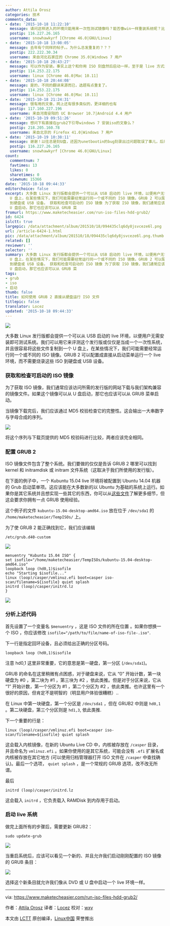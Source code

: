 ```yaml
---
author: Attila Orosz
categories: 技术
comments_data:
- date: '2015-10-18 11:22:10'
  message: 请问这样进入的环境只能用来一次性测试镜像吗？能否像win一样重装系统呢？比如硬盘有/和/home分区，iso在/home内，通过grub2启动后进入live环境，能否直接安装新系统？只格式化/不改变/home，能实现吗？win我记得是可以把镜像放在D盘然后重装C盘的。
  postip: 116.227.26.165
  username: snowhawkyrf [Chrome 46.0|GNU/Linux]
- date: '2015-10-18 13:08:05'
  message: 去年有个同样的帖子。。为什么总发重复的？？？
  postip: 222.222.30.34
  username: 来自河北石家庄的 Chrome 35.0|Windows 7 用户
- date: '2015-10-18 20:43:27'
  message: 可以作为安装。事实上这个和你用 ISO 刻盘然后启动一样，至于是 live 方式还是安装方式，看你自己的需要。
  postip: 114.253.22.175
  username: linux [Chrome 46.0|Mac 10.11]
- date: '2015-10-18 20:44:08'
  message: 是的，不同的翻译来源而已，选题有点重复了。
  postip: 114.253.22.175
  username: linux [Chrome 46.0|Mac 10.11]
- date: '2015-10-18 21:24:31'
  message: 很有用的文章，网上还有很多类似的，更详细的也有
  postip: 117.160.227.196
  username: 来自河南安阳的 UC Browser 10.7|Android 4.4 用户
- date: '2015-10-19 09:51:26'
  message: 想问下有直接在grub2下引导windows 7 安装iso的文章么？
  postip: 218.205.160.78
  username: 来自北京的 Firefox 41.0|Windows 7 用户
- date: '2015-10-19 10:38:11'
  message: 谢谢！以往总是刻U盘，还因为unetbootin的bug刻录出过问题耽误了事儿，后来都dd了。这个方法很不错！
  postip: 116.227.26.165
  username: snowhawkyrf [Chrome 46.0|GNU/Linux]
count:
  commentnum: 7
  favtimes: 13
  likes: 0
  sharetimes: 0
  viewnum: 15366
date: '2015-10-18 09:44:33'
editorchoice: false
excerpt: 大多数 Linux 发行版都会提供一个可以从 USB 启动的 live 环境，以便用户无需安装即可测试系统。我们可以用它来评测这个发行版或仅仅是当成一个一次性系统，并且很容易将这些文件复制到一个
  U 盘上，在某些情况下，我们可能需要经常运行同一个或不同的 ISO 镜像。GRUB 2 可以配置成直接从启动菜单运行一个 live 环境，而不需要烧录这些 ISO
  到硬盘或 USB 设备。 获取和检查可启动的 ISO 镜像 为了获取 ISO 镜像，我们通常应该访问所需的发行版的网站下载与我们架构兼容的镜像文件。如果这个镜像可以从
  U 盘启动，那它也应该可以从 GRUB 菜
fromurl: https://www.maketecheasier.com/run-iso-files-hdd-grub2/
id: 6424
islctt: true
largepic: /data/attachment/album/201510/18/094435clq6dy8jsvceze6l.png
url: /article-6424-1.html
pic: /data/attachment/album/201510/18/094435clq6dy8jsvceze6l.png.thumb.jpg
related: []
reviewer: ''
selector: ''
summary: 大多数 Linux 发行版都会提供一个可以从 USB 启动的 live 环境，以便用户无需安装即可测试系统。我们可以用它来评测这个发行版或仅仅是当成一个一次性系统，并且很容易将这些文件复制到一个
  U 盘上，在某些情况下，我们可能需要经常运行同一个或不同的 ISO 镜像。GRUB 2 可以配置成直接从启动菜单运行一个 live 环境，而不需要烧录这些 ISO
  到硬盘或 USB 设备。 获取和检查可启动的 ISO 镜像 为了获取 ISO 镜像，我们通常应该访问所需的发行版的网站下载与我们架构兼容的镜像文件。如果这个镜像可以从
  U 盘启动，那它也应该可以从 GRUB 菜
tags:
- grub
- iso
- 启动
thumb: false
title: 如何使用 GRUB 2 直接从硬盘运行 ISO 文件
titlepic: false
translator: Locez
updated: '2015-10-18 09:44:33'
---
```


![](/data/attachment/album/201510/18/094435clq6dy8jsvceze6l.png)


大多数 Linux 发行版都会提供一个可以从 USB 启动的 live 环境，以便用户无需安装即可测试系统。我们可以用它来评测这个发行版或仅仅是当成一个一次性系统，并且很容易将这些文件复制到一个 U 盘上，在某些情况下，我们可能需要经常运行同一个或不同的 ISO 镜像。GRUB 2 可以配置成直接从启动菜单运行一个 live 环境，而不需要烧录这些 ISO 到硬盘或 USB 设备。


### 获取和检查可启动的 ISO 镜像


为了获取 ISO 镜像，我们通常应该访问所需的发行版的网站下载与我们架构兼容的镜像文件。如果这个镜像可以从 U 盘启动，那它也应该可以从 GRUB 菜单启动。


当镜像下载完后，我们应该通过 MD5 校验检查它的完整性。这会输出一大串数字与字母合成的序列。


![](/data/attachment/album/201510/18/094435jfzdcd1otefsdj1o.png)


将这个序列与下载页提供的 MD5 校验码进行比较，两者应该完全相同。


### 配置 GRUB 2


ISO 镜像文件包含了整个系统。我们要做的仅仅是告诉 GRUB 2 哪里可以找到 kernel 和 initramdisk 或 initram 文件系统（这取决于我们所使用的发行版）。


在下面的例子中，一个 Kubuntu 15.04 live 环境将被配置到 Ubuntu 14.04 机器的 Grub 启动菜单项。这应该能在大多数新的以 Ubuntu 为基础的系统上运行。如果你是其它系统并且想实现一些其它的东西，你可以从[这些文件](http://git.marmotte.net/git/glim/tree/grub2)了解更多细节，但这会要求你拥有一点 GRUB 使用经验。


这个例子的文件 `kubuntu-15.04-desktop-amd64.iso` 放在位于 `/dev/sda1` 的 `/home/maketecheasier/TempISOs/` 上。


为了使 GRUB 2 能正确找到它，我们应该编辑



```
/etc/grub.d40-custom

```

![](/data/attachment/album/201510/18/094436h1yhby1hhxyozfh8.png)



```
menuentry "Kubuntu 15.04 ISO" {
set isofile="/home/maketecheasier/TempISOs/kubuntu-15.04-desktop-amd64.iso"
loopback loop (hd0,1)$isofile
echo "Starting $isofile..."
linux (loop)/casper/vmlinuz.efi boot=casper iso-scan/filename=${isofile} quiet splash
initrd (loop)/casper/initrd.lz
}

```

![](/data/attachment/album/201510/18/094436m1k6oicxcod5w6iw.png)


### 分析上述代码


首先设置了一个变量名 `$menuentry` ，这是 ISO 文件的所在位置 。如果你想换一个 ISO ，你应该修改 `isofile="/path/to/file/name-of-iso-file-.iso"`.


下一行是指定回环设备，且必须给出正确的分区号码。



```
loopback loop (hd0,1)$isofile

```

注意 hd0,1 这里非常重要，它的意思是第一硬盘，第一分区 (`/dev/sda1`)。


GRUB 的命名在这里稍微有点困惑，对于硬盘来说，它从 “0” 开始计数，第一块硬盘为 #0 ，第二块为 #1 ，第三块为 #2 ，依此类推。但是对于分区来说，它从 “1” 开始计数，第一个分区为 #1 ，第二个分区为 #2 ，依此类推。也许这里有一个很好的原因，但肯定不是明智的（明显用户体验很糟糕）..


在 Linux 中第一块硬盘，第一个分区是 `/dev/sda1` ，但在 GRUB2 中则是 `hd0,1` 。第二块硬盘，第三个分区则是 `hd1,3`, 依此类推.


下一个重要的行是：



```
linux (loop)/casper/vmlinuz.efi boot=casper iso-scan/filename=${isofile} quiet splash

```

这会载入内核镜像，在新的 Ubuntu Live CD 中，内核被存放在 `/casper` 目录，并且命名为 `vmlinuz.efi` 。如果你使用的是其它系统，可能会没有 `.efi` 扩展名或内核被存放在其它地方 (可以使用归档管理器打开 ISO 文件在 `/casper` 中查找确认)。最后一个选项， `quiet splash` ，是一个常规的 GRUB 选项，改不改无所谓。


最后



```
initrd (loop)/casper/initrd.lz

```

这会载入 `initrd` ，它负责载入 RAMDisk 到内存用于启动。


### 启动 live 系统


做完上面所有的步骤后，需要更新 GRUB2：



```
sudo update-grub

```

![](/data/attachment/album/201510/18/094436h5zl1nvplhlommm7.png)


当重启系统后，应该可以看见一个新的、并且允许我们启动刚刚配置的 ISO 镜像的 GRUB 条目：


![](/data/attachment/album/201510/18/094437n49lir14269ab692.png)


选择这个新条目就允许我们像从 DVD 或 U 盘中启动一个 live 环境一样。




---


via: <https://www.maketecheasier.com/run-iso-files-hdd-grub2/>


作者：[Attila Orosz](https://www.maketecheasier.com/author/attilaorosz/) 译者：[Locez](https://github.com/locez) 校对：[wxy](https://github.com/wxy)


本文由 [LCTT](https://github.com/LCTT/TranslateProject) 原创编译，[Linux中国](https://linux.cn/) 荣誉推出